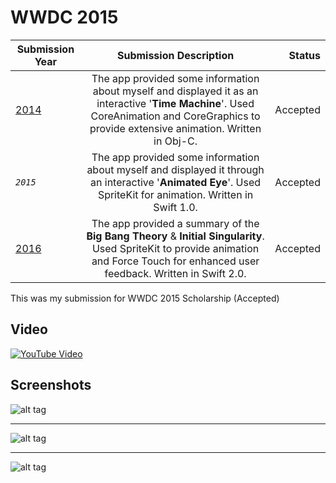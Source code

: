 # WWDC 2015
| Submission Year |  Submission Description |Status | 
| ------------------ |:------------------:|------------------:|
|[2014](https://github.com/AFathi/WWDC2014)| The app provided some information about myself and displayed it as an interactive '**Time Machine**'. Used CoreAnimation and CoreGraphics to provide extensive animation. Written in Obj-C.|Accepted|
|_`2015`_| The app provided some information about myself and displayed it through an interactive '**Animated Eye**'. Used SpriteKit for animation. Written in Swift 1.0.|Accepted|
|[2016](https://github.com/AFathi/WWDC2016)| The app provided a summary of the **Big Bang Theory** & **Initial Singularity**. Used SpriteKit to provide animation and Force Touch for enhanced user feedback. Written in Swift 2.0.|Accepted|

This was my submission for WWDC 2015 Scholarship (Accepted)

## Video
[![YouTube Video](https://i.imgur.com/3uZqnwT.png)](https://youtu.be/JgWXbT7npC0)

## Screenshots
![alt tag](http://i.imgur.com/0CZkbu9.png)
* * *
![alt tag](http://i.imgur.com/MpenAXl.png)
* * *
![alt tag](http://i.imgur.com/Rn0AadR.png)


